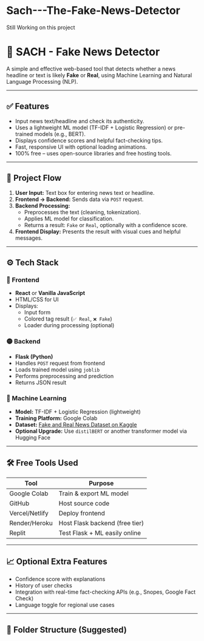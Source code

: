 # Sach---The-Fake-News-Detector
Still Working on this project

# 📰 SACH - Fake News Detector

A simple and effective web-based tool that detects whether a news headline or text is likely **Fake** or **Real**, using Machine Learning and Natural Language Processing (NLP).

---

## ✅ Features

- Input news text/headline and check its authenticity.
- Uses a lightweight ML model (TF-IDF + Logistic Regression) or pre-trained models (e.g., BERT).
- Displays confidence scores and helpful fact-checking tips.
- Fast, responsive UI with optional loading animations.
- 100% free – uses open-source libraries and free hosting tools.

---

## 🚀 Project Flow

1. **User Input:** Text box for entering news text or headline.
2. **Frontend → Backend:** Sends data via `POST` request.
3. **Backend Processing:**
   - Preprocesses the text (cleaning, tokenization).
   - Applies ML model for classification.
   - Returns a result: `Fake` or `Real`, optionally with a confidence score.
4. **Frontend Display:** Presents the result with visual cues and helpful messages.

---

## ⚙️ Tech Stack

### 🔵 Frontend

- **React** or **Vanilla JavaScript**
- HTML/CSS for UI
- Displays:
  - Input form
  - Colored tag result (`✅ Real`, `❌ Fake`)
  - Loader during processing (optional)

### 🟡 Backend

- **Flask (Python)**
- Handles `POST` request from frontend
- Loads trained model using `joblib`
- Performs preprocessing and prediction
- Returns JSON result

### 🧠 Machine Learning

- **Model:** TF-IDF + Logistic Regression (lightweight)
- **Training Platform:** Google Colab
- **Dataset:** [Fake and Real News Dataset on Kaggle](https://www.kaggle.com/clmentbisaillon/fake-and-real-news-dataset)
- **Optional Upgrade:** Use `distilBERT` or another transformer model via Hugging Face

---

## 🛠️ Free Tools Used

| Tool           | Purpose                          |
|----------------|----------------------------------|
| Google Colab   | Train & export ML model          |
| GitHub         | Host source code                 |
| Vercel/Netlify | Deploy frontend                  |
| Render/Heroku  | Host Flask backend (free tier)   |
| Replit         | Test Flask + ML easily online    |

---

## 📈 Optional Extra Features

- Confidence score with explanations
- History of user checks
- Integration with real-time fact-checking APIs (e.g., Snopes, Google Fact Check)
- Language toggle for regional use cases

---

## 📂 Folder Structure (Suggested)

